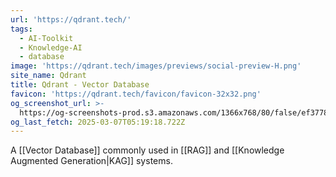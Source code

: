 ```yaml
---
url: 'https://qdrant.tech/'
tags:
  - AI-Toolkit
  - Knowledge-AI
  - database
image: 'https://qdrant.tech/images/previews/social-preview-H.png'
site_name: Qdrant
title: Qdrant - Vector Database
favicon: 'https://qdrant.tech/favicon/favicon-32x32.png'
og_screenshot_url: >-
  https://og-screenshots-prod.s3.amazonaws.com/1366x768/80/false/ef37780f6055b589aa8350ec622e6cd8ca88b400e1f93d1dc47f84add08df01b.jpeg
og_last_fetch: 2025-03-07T05:19:18.722Z
---
```

A [[Vector Database]] commonly used in [[RAG]] and [[Knowledge Augmented Generation|KAG]] systems.  

